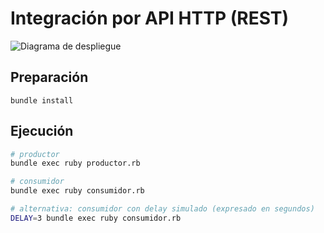 # Integración por API HTTP (REST)

![Diagrama de despliegue](https://raw.githubusercontent.com/flbulgarelli/integration_patterns/master/rest/despliegue.png)

## Preparación

```
bundle install
```

## Ejecución

```bash
# productor
bundle exec ruby productor.rb

# consumidor
bundle exec ruby consumidor.rb

# alternativa: consumidor con delay simulado (expresado en segundos)
DELAY=3 bundle exec ruby consumidor.rb
```
